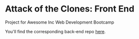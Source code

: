# Attack of the Clones: Front End
Project for Awesome Inc Web Development Bootcamp

You'll find the corresponding back-end repo [here](https://github.com/rlmead/clone-backend).